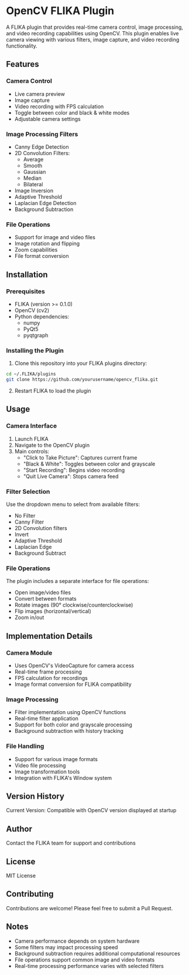 # OpenCV FLIKA Plugin

A FLIKA plugin that provides real-time camera control, image processing, and video recording capabilities using OpenCV. This plugin enables live camera viewing with various filters, image capture, and video recording functionality.

## Features

### Camera Control
- Live camera preview
- Image capture
- Video recording with FPS calculation
- Toggle between color and black & white modes
- Adjustable camera settings

### Image Processing Filters
- Canny Edge Detection
- 2D Convolution Filters:
  - Average
  - Smooth
  - Gaussian
  - Median
  - Bilateral
- Image Inversion
- Adaptive Threshold
- Laplacian Edge Detection
- Background Subtraction

### File Operations
- Support for image and video files
- Image rotation and flipping
- Zoom capabilities
- File format conversion

## Installation

### Prerequisites
- FLIKA (version >= 0.1.0)
- OpenCV (cv2)
- Python dependencies:
  - numpy
  - PyQt5
  - pyqtgraph

### Installing the Plugin
1. Clone this repository into your FLIKA plugins directory:
```bash
cd ~/.FLIKA/plugins
git clone https://github.com/yourusername/opencv_flika.git
```

2. Restart FLIKA to load the plugin

## Usage

### Camera Interface
1. Launch FLIKA
2. Navigate to the OpenCV plugin
3. Main controls:
   - "Click to Take Picture": Captures current frame
   - "Black & White": Toggles between color and grayscale
   - "Start Recording": Begins video recording
   - "Quit Live Camera": Stops camera feed

### Filter Selection
Use the dropdown menu to select from available filters:
- No Filter
- Canny Filter
- 2D Convolution filters
- Invert
- Adaptive Threshold
- Laplacian Edge
- Background Subtract

### File Operations
The plugin includes a separate interface for file operations:
- Open image/video files
- Convert between formats
- Rotate images (90° clockwise/counterclockwise)
- Flip images (horizontal/vertical)
- Zoom in/out

## Implementation Details

### Camera Module
- Uses OpenCV's VideoCapture for camera access
- Real-time frame processing
- FPS calculation for recordings
- Image format conversion for FLIKA compatibility

### Image Processing
- Filter implementation using OpenCV functions
- Real-time filter application
- Support for both color and grayscale processing
- Background subtraction with history tracking

### File Handling
- Support for various image formats
- Video file processing
- Image transformation tools
- Integration with FLIKA's Window system

## Version History

Current Version: Compatible with OpenCV version displayed at startup

## Author

Contact the FLIKA team for support and contributions

## License

MIT License

## Contributing

Contributions are welcome! Please feel free to submit a Pull Request.

## Notes

- Camera performance depends on system hardware
- Some filters may impact processing speed
- Background subtraction requires additional computational resources
- File operations support common image and video formats
- Real-time processing performance varies with selected filters